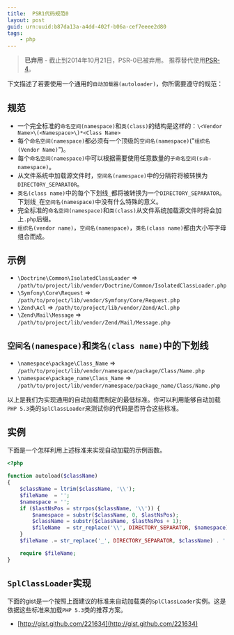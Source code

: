 ```yaml
---
title:  PSR1代码规范0
layout: post
guid: urn:uuid:b87da13a-a4dd-402f-b06a-cef7eeee2d80
tags:
    - php
---
```

> **已弃用** - 截止到2014年10月21日，PSR-0已被弃用。 推荐替代使用[PSR-4](http://www.php-fig.org/psr/psr-4/)。

下文描述了若要使用一个通用的`自动加载器(autoloader)`，你所需要遵守的规范：

规范
---------

* 一个完全标准的`命名空间(namespace)`和`类(class)`的结构是这样的：`\<Vendor Name>\(<Namespace>\)*<Class Name>`
* 每个`命名空间(namespace)`都必须有一个顶级的`空间名(namespace)`("`组织名(Vendor Name)`")。
* 每个`命名空间(namespace)`中可以根据需要使用任意数量的`子命名空间(sub-namespace)`。
* 从文件系统中加载源文件时，`空间名(namespace)`中的分隔符将被转换为 `DIRECTORY_SEPARATOR`。
* `类名(class name)`中的每个下划线`_`都将被转换为一个`DIRECTORY_SEPARATOR`。下划线`_`在`空间名(namespace)`中没有什么特殊的意义。
* 完全标准的`命名空间(namespace)`和`类(class)`从文件系统加载源文件时将会加上`.php`后缀。
* `组织名(vendor name)`，`空间名(namespace)`，`类名(class name)`都由大小写字母组合而成。

示例
--------

* `\Doctrine\Common\IsolatedClassLoader` => `/path/to/project/lib/vendor/Doctrine/Common/IsolatedClassLoader.php`
* `\Symfony\Core\Request` => `/path/to/project/lib/vendor/Symfony/Core/Request.php`
* `\Zend\Acl` => `/path/to/project/lib/vendor/Zend/Acl.php`
* `\Zend\Mail\Message` => `/path/to/project/lib/vendor/Zend/Mail/Message.php`

`空间名(namespace)`和`类名(class name)`中的下划线
-----------------------------------------

* `\namespace\package\Class_Name` => `/path/to/project/lib/vendor/namespace/package/Class/Name.php`
* `\namespace\package_name\Class_Name` => `/path/to/project/lib/vendor/namespace/package_name/Class/Name.php`

以上是我们为实现通用的自动加载而制定的最低标准。你可以利用能够自动加载`PHP 5.3`类的`SplClassLoader`来测试你的代码是否符合这些标准。

实例
----------------------

下面是一个怎样利用上述标准来实现自动加载的示例函数。

```php
<?php

function autoload($className)
{
    $className = ltrim($className, '\\');
    $fileName  = '';
    $namespace = '';
    if ($lastNsPos = strrpos($className, '\\')) {
        $namespace = substr($className, 0, $lastNsPos);
        $className = substr($className, $lastNsPos + 1);
        $fileName  = str_replace('\\', DIRECTORY_SEPARATOR, $namespace) . DIRECTORY_SEPARATOR;
    }
    $fileName .= str_replace('_', DIRECTORY_SEPARATOR, $className) . '.php';

    require $fileName;
}
```

`SplClassLoader`实现
-----------------------------

下面的gist是一个按照上面建议的标准来自动加载类的`SplClassLoader`实例。这是依据这些标准来加载`PHP 5.3`类的推荐方案。

* [http://gist.github.com/221634](http://gist.github.com/221634)


